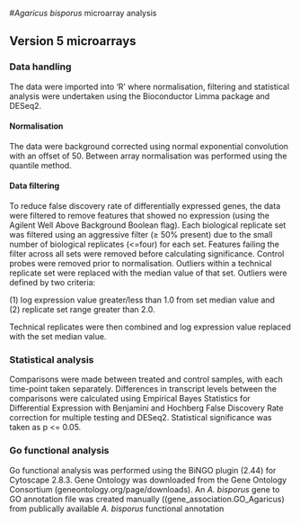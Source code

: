 #<i>Agaricus bisporus</i> microarray analysis

## Version 5 microarrays

###	Data handling
The data were imported into ‘R’ where normalisation, filtering and statistical analysis were undertaken using the Bioconductor Limma package and DESeq2. 
####	Normalisation
The data were background corrected using normal exponential convolution with an offset of 50. Between array normalisation was performed using the quantile method.
####	Data filtering
To reduce false discovery rate of differentially expressed genes, the data were filtered to remove features that showed no expression (using the Agilent Well Above Background Boolean flag). 
Each biological replicate set was filtered using an aggressive filter (≥ 50% present) due to the small number of biological replicates (<=four)  for each set. Features failing the filter across all sets were removed before calculating significance. Control probes were removed prior to normalisation. 
Outliers within a technical replicate set were replaced with the median value of that set. Outliers were defined by two criteria:

(1) log expression value greater/less than 1.0 from set median value and 
<br>(2) replicate set range greater than 2.0. 

Technical replicates were then combined and log expression value replaced with the set median value.
###	Statistical analysis
Comparisons were made between treated and control samples, with each time-point taken separately. Differences in transcript levels between the comparisons were calculated using Empirical Bayes Statistics for Differential Expression with Benjamini and Hochberg False Discovery Rate correction for multiple testing and DESeq2. Statistical significance was taken as p <= 0.05.
###	Go functional analysis
Go functional analysis was performed using the BiNGO plugin (2.44) for Cytoscape 2.8.3. Gene Ontology was downloaded from the Gene Ontology Consortium (geneontology.org/page/downloads). An <i>A. bisporus</i> gene to GO annotation file was created manually ((gene_association.GO_Agaricus) from publically available <i>A. bisporus</i> functional annotation 

